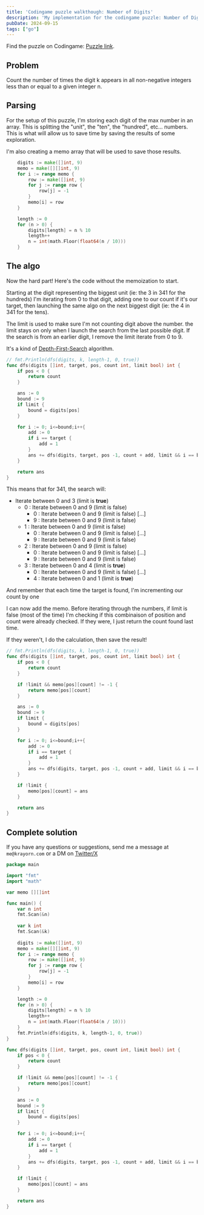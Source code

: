 ```yaml
---
title: 'Codingame puzzle walkthough: Number of Digits'
description: 'My implementation for the codingame puzzle: Number of Digits in golang'
pubDate: 2024-09-15
tags: ["go"]
---
```


Find the puzzle on Codingame: [Puzzle link](https://www.codingame.com/ide/puzzle/number-of-digits).

## Problem

Count the number of times the digit k appears in all non-negative integers less than or equal to a given integer n.

## Parsing 

For the setup of this puzzle, I'm storing each digit of the max number in an array.
This is splitting the "unit", the "ten", the "hundred", etc... numbers. This is what will allow us to save time by saving the results of some exploration.

I'm also creating a memo array that will be used to save those results.

```go
    digits := make([]int, 9)
    memo = make([][]int, 9)
    for i := range memo {
        row := make([]int, 9)
        for j := range row {
            row[j] = -1
        }
        memo[i] = row
    }

    length := 0
    for (n > 0) {
        digits[length] = n % 10
        length++
        n = int(math.Floor(float64(n / 10)))
    }
```

## The algo

Now the hard part!
Here's the code without the memoization to start.

Starting at the digit representing the biggest unit (ie: the 3 in 341 for the hundreds) I'm iterating from 0 to that digit, adding one to our count if it's our target, then launching the same algo on the next biggest digit (ie: the 4 in 341 for the tens). 

The limit is used to make sure I'm not counting digit above the number. the limit stays on only when I launch the search from the last possible digit. If the search is from an earlier digit, I remove the limit iterate from 0 to 9.

It's a kind of [Depth-First-Search](https://en.wikipedia.org/wiki/Depth-first_search) algorithm.

```go
// fmt.Println(dfs(digits, k, length-1, 0, true))
func dfs(digits []int, target, pos, count int, limit bool) int {
    if pos < 0 {
        return count
    }

    ans := 0
    bound := 9
    if limit {
        bound = digits[pos]
    }

    for i := 0; i<=bound;i++{
        add := 0
        if i == target {
            add = 1
        }
        ans += dfs(digits, target, pos -1, count + add, limit && i == bound)
    }

    return ans
}
```

This means that for 341, the search will:
- Iterate between 0 and 3 (limit is **true**)
    - 0 : Iterate between 0 and 9 (limit is false)
        - 0 : Iterate between 0 and 9 (limit is false)
        [...]
        - 9 : Iterate between 0 and 9 (limit is false)
    - 1 : Iterate between 0 and 9 (limit is false)
        - 0 : Iterate between 0 and 9 (limit is false)
        [...]
        - 9 : Iterate between 0 and 9 (limit is false)
    - 2 : Iterate between 0 and 9 (limit is false)
        - 0 : Iterate between 0 and 9 (limit is false)
        [...]
        - 9 : Iterate between 0 and 9 (limit is false)
    - 3 : Iterate between 0 and 4 (limit is **true**)
        - 0 : Iterate between 0 and 9 (limit is false)
        [...]
        - 4 : Iterate between 0 and 1 (limit is **true**)

And remember that each time the target is found, I'm incrementing our count by one

I can now add the memo. Before iterating through the numbers, if limit is false (most of the time) I'm checking if this combinaison of position and count were already checked. If they were, I just return the count found last time.

If they weren't, I do the calculation, then save the result!

```go
// fmt.Println(dfs(digits, k, length-1, 0, true))
func dfs(digits []int, target, pos, count int, limit bool) int {
    if pos < 0 {
        return count
    }

    if !limit && memo[pos][count] != -1 {
        return memo[pos][count]
    }

    ans := 0
    bound := 9
    if limit {
        bound = digits[pos]
    }

    for i := 0; i<=bound;i++{
        add := 0
        if i == target {
            add = 1
        }
        ans += dfs(digits, target, pos -1, count + add, limit && i == bound)
    }

    if !limit {
        memo[pos][count] = ans
    }

    return ans
}
```


## Complete solution

If you have any questions or suggestions, send me a message at `me@krayorn.com` or a DM on [Twitter/X](https://x.com/Krayorn)

```go
package main

import "fmt"
import "math"

var memo [][]int

func main() {
    var n int
    fmt.Scan(&n)
    
    var k int
    fmt.Scan(&k)
    
    digits := make([]int, 9)
    memo = make([][]int, 9)
    for i := range memo {
        row := make([]int, 9)
        for j := range row {
            row[j] = -1
        }
        memo[i] = row
    }

    length := 0
    for (n > 0) {
        digits[length] = n % 10
        length++
        n = int(math.Floor(float64(n / 10)))
    }
    fmt.Println(dfs(digits, k, length-1, 0, true))
}

func dfs(digits []int, target, pos, count int, limit bool) int {
    if pos < 0 {
        return count
    }

    if !limit && memo[pos][count] != -1 {
        return memo[pos][count]
    }

    ans := 0
    bound := 9
    if limit {
        bound = digits[pos]
    }

    for i := 0; i<=bound;i++{
        add := 0
        if i == target {
            add = 1
        }
        ans += dfs(digits, target, pos -1, count + add, limit && i == bound)
    }

    if !limit {
        memo[pos][count] = ans
    }

    return ans
}
```